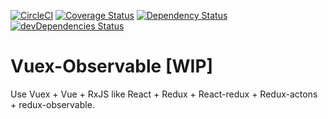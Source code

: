 [![CircleCI](https://circleci.com/gh/Brooooooklyn/vuex-observable/tree/master.svg?style=svg)](https://circleci.com/gh/Brooooooklyn/vuex-observable/tree/master)
[![Coverage Status](https://coveralls.io/repos/github/Brooooooklyn/vuex-observable/badge.svg?branch=master)](https://coveralls.io/github/Brooooooklyn/vuex-observable?branch=master)
[![Dependency Status](https://david-dm.org/Brooooooklyn/vuex-observable.svg)](https://david-dm.org/Brooooooklyn/vuex-observable)
[![devDependencies Status](https://david-dm.org/Brooooooklyn/vuex-observable/dev-status.svg)](https://david-dm.org/Brooooooklyn/vuex-observable?type=dev)
# Vuex-Observable [WIP]
Use Vuex + Vue + RxJS like React + Redux + React-redux + Redux-actons + redux-observable.
